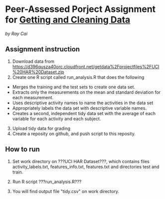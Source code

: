 Peer-Assessed Porject Assignment for [Getting and Cleaning Data](https://class.coursera.org/getdata-005)
================================================================
*by Ray Cai*

Assignment instruction
-----------------------
1. Download data from https://d396qusza40orc.cloudfront.net/getdata%2Fprojectfiles%2FUCI%20HAR%20Dataset.zip 
2. Create one R script called run_analysis.R that does the following
  * Merges the training and the test sets to create one data set.
  * Extracts only the measurements on the mean and standard deviation for each measurement. 
  * Uses descriptive activity names to name the activities in the data set
  * Appropriately labels the data set with descriptive variable names. 
  * Creates a second, independent tidy data set with the average of each variable for each activity and each subject. 
3. Upload tidy data for grading
4. Create a reposity on github, and push script to this reposity.


How to run
-----------------------
1. Set work directory on ???UCI HAR Dataset???, which contains files activity_labels.txt, features_info.txt, features.txt and directories test and train.

2. Run R script ???run_analysis.R???

3. You will find output file "tidy.csv" on work directory.

